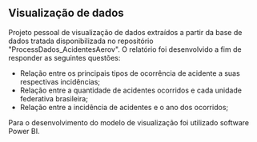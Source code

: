 ## Visualização de dados
Projeto pessoal de visualização de dados extraídos a partir da base de dados tratada disponibilizada no repositório "ProcessDados_AcidentesAerov". O relatório foi desenvolvido a fim de responder as seguintes questões:
- Relação entre os principais tipos de ocorrência de acidente a suas respectivas incidências;
- Relação entre a quantidade de acidentes ocorridos e cada unidade federativa brasileira; 
- Relação entre a incidência de acidentes e o ano dos ocorridos;

Para o desenvolvimento do modelo de visualização foi utilizado software Power BI.
